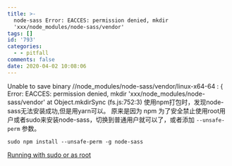 ```yaml
---
title: >-
  node-sass Error: EACCES: permission denied, mkdir
  'xxx/node_modules/node-sass/vendor'
tags: []
id: '793'
categories:
  - - pitfall
comments: false
date: 2020-04-02 10:08:06
---
```


Unable to save binary //node\_modules/node-sass/vendor/linux-x64-64 : { Error: EACCES: permission denied, mkdir 'xxx/node\_modules/node-sass/vendor' at Object.mkdirSync (fs.js:752:3) 使用npm打包时，发现node-sass无法安装成功,但是用yarn可以。 原来是因为 npm 为了安全禁止使用root用户或者sudo来安装node-sass，切换到普通用户就可以了，或者添加 `--unsafe-perm` 参数。

```Shell
sudo npm install --unsafe-perm -g node-sass
```

[Running with sudo or as root](https://github.com/sass/node-sass/blob/master/TROUBLESHOOTING.md#installation-problems "Running with sudo or as root")